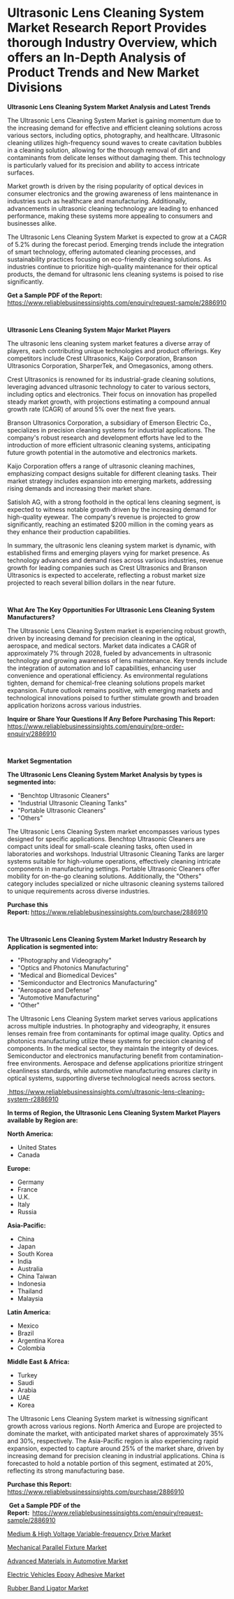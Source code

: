 <p><h1>Ultrasonic Lens Cleaning System Market Research Report Provides thorough Industry Overview, which offers an In-Depth Analysis of Product Trends and New Market Divisions</h1></p><p><strong>Ultrasonic Lens Cleaning System Market Analysis and Latest Trends</strong></p>
<p><p>The Ultrasonic Lens Cleaning System Market is gaining momentum due to the increasing demand for effective and efficient cleaning solutions across various sectors, including optics, photography, and healthcare. Ultrasonic cleaning utilizes high-frequency sound waves to create cavitation bubbles in a cleaning solution, allowing for the thorough removal of dirt and contaminants from delicate lenses without damaging them. This technology is particularly valued for its precision and ability to access intricate surfaces.</p><p>Market growth is driven by the rising popularity of optical devices in consumer electronics and the growing awareness of lens maintenance in industries such as healthcare and manufacturing. Additionally, advancements in ultrasonic cleaning technology are leading to enhanced performance, making these systems more appealing to consumers and businesses alike. </p><p>The Ultrasonic Lens Cleaning System Market is expected to grow at a CAGR of 5.2% during the forecast period. Emerging trends include the integration of smart technology, offering automated cleaning processes, and sustainability practices focusing on eco-friendly cleaning solutions. As industries continue to prioritize high-quality maintenance for their optical products, the demand for ultrasonic lens cleaning systems is poised to rise significantly.</p></p>
<p><strong>Get a Sample PDF of the Report:&nbsp;</strong> <a href="https://www.reliablebusinessinsights.com/enquiry/request-sample/2886910?utm_campaign=84&utm_medium=2&utm_source=Github&utm_content=ia&utm_term=13032025&utm_id=ultrasonic-lens-cleaning-system">https://www.reliablebusinessinsights.com/enquiry/request-sample/2886910</a></p>
<p>&nbsp;</p>
<p><strong>Ultrasonic Lens Cleaning System Major Market Players</strong></p>
<p><p>The ultrasonic lens cleaning system market features a diverse array of players, each contributing unique technologies and product offerings. Key competitors include Crest Ultrasonics, Kaijo Corporation, Branson Ultrasonics Corporation, SharperTek, and Omegasonics, among others. </p><p>Crest Ultrasonics is renowned for its industrial-grade cleaning solutions, leveraging advanced ultrasonic technology to cater to various sectors, including optics and electronics. Their focus on innovation has propelled steady market growth, with projections estimating a compound annual growth rate (CAGR) of around 5% over the next five years.</p><p>Branson Ultrasonics Corporation, a subsidiary of Emerson Electric Co., specializes in precision cleaning systems for industrial applications. The company's robust research and development efforts have led to the introduction of more efficient ultrasonic cleaning systems, anticipating future growth potential in the automotive and electronics markets.</p><p>Kaijo Corporation offers a range of ultrasonic cleaning machines, emphasizing compact designs suitable for different cleaning tasks. Their market strategy includes expansion into emerging markets, addressing rising demands and increasing their market share.</p><p>Satisloh AG, with a strong foothold in the optical lens cleaning segment, is expected to witness notable growth driven by the increasing demand for high-quality eyewear. The company's revenue is projected to grow significantly, reaching an estimated $200 million in the coming years as they enhance their production capabilities.</p><p>In summary, the ultrasonic lens cleaning system market is dynamic, with established firms and emerging players vying for market presence. As technology advances and demand rises across various industries, revenue growth for leading companies such as Crest Ultrasonics and Branson Ultrasonics is expected to accelerate, reflecting a robust market size projected to reach several billion dollars in the near future.</p></p>
<p>&nbsp;</p>
<p><strong>What Are The Key Opportunities For Ultrasonic Lens Cleaning System Manufacturers?</strong></p>
<p><p>The Ultrasonic Lens Cleaning System market is experiencing robust growth, driven by increasing demand for precision cleaning in the optical, aerospace, and medical sectors. Market data indicates a CAGR of approximately 7% through 2028, fueled by advancements in ultrasonic technology and growing awareness of lens maintenance. Key trends include the integration of automation and IoT capabilities, enhancing user convenience and operational efficiency. As environmental regulations tighten, demand for chemical-free cleaning solutions propels market expansion. Future outlook remains positive, with emerging markets and technological innovations poised to further stimulate growth and broaden application horizons across various industries.</p></p>
<p><strong>Inquire or Share Your Questions If Any Before Purchasing This Report:</strong> <a href="https://www.reliablebusinessinsights.com/enquiry/pre-order-enquiry/2886910?utm_campaign=84&utm_medium=2&utm_source=Github&utm_content=ia&utm_term=13032025&utm_id=ultrasonic-lens-cleaning-system">https://www.reliablebusinessinsights.com/enquiry/pre-order-enquiry/2886910</a></p>
<p>&nbsp;</p>
<p><strong>Market Segmentation</strong></p>
<p><strong>The Ultrasonic Lens Cleaning System Market Analysis by types is segmented into:</strong></p>
<p><ul><li>"Benchtop Ultrasonic Cleaners"</li><li>"Industrial Ultrasonic Cleaning Tanks"</li><li>"Portable Ultrasonic Cleaners"</li><li>"Others"</li></ul></p>
<p><p>The Ultrasonic Lens Cleaning System market encompasses various types designed for specific applications. Benchtop Ultrasonic Cleaners are compact units ideal for small-scale cleaning tasks, often used in laboratories and workshops. Industrial Ultrasonic Cleaning Tanks are larger systems suitable for high-volume operations, effectively cleaning intricate components in manufacturing settings. Portable Ultrasonic Cleaners offer mobility for on-the-go cleaning solutions. Additionally, the "Others" category includes specialized or niche ultrasonic cleaning systems tailored to unique requirements across diverse industries.</p></p>
<p><strong>Purchase this Report:&nbsp;</strong><a href="https://www.reliablebusinessinsights.com/purchase/2886910?utm_campaign=84&utm_medium=2&utm_source=Github&utm_content=ia&utm_term=13032025&utm_id=ultrasonic-lens-cleaning-system">https://www.reliablebusinessinsights.com/purchase/2886910</a></p>
<p>&nbsp;</p>
<p><strong>The Ultrasonic Lens Cleaning System Market Industry Research by Application is segmented into:</strong></p>
<p><ul><li>"Photography and Videography"</li><li>"Optics and Photonics Manufacturing"</li><li>"Medical and Biomedical Devices"</li><li>"Semiconductor and Electronics Manufacturing"</li><li>"Aerospace and Defense"</li><li>"Automotive Manufacturing"</li><li>"Other"</li></ul></p>
<p><p>The Ultrasonic Lens Cleaning System market serves various applications across multiple industries. In photography and videography, it ensures lenses remain free from contaminants for optimal image quality. Optics and photonics manufacturing utilize these systems for precision cleaning of components. In the medical sector, they maintain the integrity of devices. Semiconductor and electronics manufacturing benefit from contamination-free environments. Aerospace and defense applications prioritize stringent cleanliness standards, while automotive manufacturing ensures clarity in optical systems, supporting diverse technological needs across sectors.</p></p>
<p><a href="https://www.reliablebusinessinsights.com/ultrasonic-lens-cleaning-system-r2886910?utm_campaign=84&utm_medium=2&utm_source=Github&utm_content=ia&utm_term=13032025&utm_id=ultrasonic-lens-cleaning-system">&nbsp;https://www.reliablebusinessinsights.com/ultrasonic-lens-cleaning-system-r2886910</a></p>
<p><strong>In terms of Region, the Ultrasonic Lens Cleaning System Market Players available by Region are:</strong></p>
<p>
    <p> <strong> North America: </strong>
        <ul>
            <li>United States</li>
            <li>Canada</li>
        </ul>
        </p> 
    <p> <strong> Europe: </strong>
        <ul>
            <li>Germany</li>
            <li>France</li>
            <li>U.K.</li>
            <li>Italy</li>
            <li>Russia</li>
        </ul>
        </p> 
    <p> <strong> Asia-Pacific: </strong>
        <ul>
            <li>China</li>
            <li>Japan</li>
            <li>South Korea</li>
            <li>India</li>
            <li>Australia</li>
            <li>China Taiwan</li>
            <li>Indonesia</li>
            <li>Thailand</li>
            <li>Malaysia</li>
        </ul>
        </p> 
    <p> <strong> Latin America: </strong>
        <ul>
            <li>Mexico</li>
            <li>Brazil</li>
            <li>Argentina Korea</li>
            <li>Colombia</li>
        </ul>
        </p> 
    <p> <strong> Middle East & Africa: </strong>
        <ul>
            <li>Turkey</li>
            <li>Saudi</li>
            <li>Arabia</li>
            <li>UAE</li>
            <li>Korea</li>
        </ul>
    </p>
    </p>
<p><p>The Ultrasonic Lens Cleaning System market is witnessing significant growth across various regions. North America and Europe are projected to dominate the market, with anticipated market shares of approximately 35% and 30%, respectively. The Asia-Pacific region is also experiencing rapid expansion, expected to capture around 25% of the market share, driven by increasing demand for precision cleaning in industrial applications. China is forecasted to hold a notable portion of this segment, estimated at 20%, reflecting its strong manufacturing base.</p></p>
<p><strong>Purchase this Report: </strong><a href="https://www.reliablebusinessinsights.com/purchase/2886910?utm_campaign=84&utm_medium=2&utm_source=Github&utm_content=ia&utm_term=13032025&utm_id=ultrasonic-lens-cleaning-system">https://www.reliablebusinessinsights.com/purchase/2886910</a></p>
<p>&nbsp;<strong>Get a Sample PDF of the Report:&nbsp;&nbsp;</strong><a href="https://www.reliablebusinessinsights.com/enquiry/request-sample/2886910?utm_campaign=84&utm_medium=2&utm_source=Github&utm_content=ia&utm_term=13032025&utm_id=ultrasonic-lens-cleaning-system">https://www.reliablebusinessinsights.com/enquiry/request-sample/2886910</a></p>
<p><strong></strong></p>
<p><p><a href="https://github.com/gilerzelko7a/Market-Research-Report-List-1/blob/main/medium-high-voltage-variable-frequency-drive-market.md?utm_campaign=84&utm_medium=2&utm_source=Github&utm_content=ia&utm_term=13032025&utm_id=ultrasonic-lens-cleaning-system">Medium & High Voltage Variable-frequency Drive Market</a></p><p><a href="https://github.com/kecixayaab/Market-Research-Report-List-1/blob/main/mechanical-parallel-fixture-market.md?utm_campaign=84&utm_medium=2&utm_source=Github&utm_content=ia&utm_term=13032025&utm_id=ultrasonic-lens-cleaning-system">Mechanical Parallel Fixture Market</a></p><p><a href="https://github.com/ummulmzu/Market-Research-Report-List-1/blob/main/advanced-materials-in-automotive-market.md?utm_campaign=84&utm_medium=2&utm_source=Github&utm_content=ia&utm_term=13032025&utm_id=ultrasonic-lens-cleaning-system">Advanced Materials in Automotive Market</a></p><p><a href="https://github.com/vandelmanize/Market-Research-Report-List-1/blob/main/electric-vehicles-epoxy-adhesive-market.md?utm_campaign=84&utm_medium=2&utm_source=Github&utm_content=ia&utm_term=13032025&utm_id=ultrasonic-lens-cleaning-system">Electric Vehicles Epoxy Adhesive Market</a></p><p><a href="https://github.com/sentoljinqiu/Market-Research-Report-List-1/blob/main/rubber-band-ligator-market.md?utm_campaign=84&utm_medium=2&utm_source=Github&utm_content=ia&utm_term=13032025&utm_id=ultrasonic-lens-cleaning-system">Rubber Band Ligator Market</a></p></p>